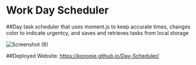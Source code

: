 # Work Day Scheduler

##Day task scheduler that uses moment.js to keep accurate times, changes color to indicate urgentcy, and saves and retrieves tasks from local storage 

![Screenshot (8)](https://user-images.githubusercontent.com/99047158/172077175-9463d410-f45b-4666-9097-75499c3ec6f0.png)

##Deployed Website: https://konopie.github.io/Day-Scheduler/
